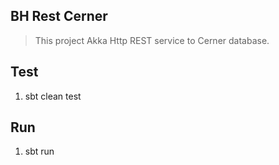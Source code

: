 BH Rest Cerner
--------------
>This project Akka Http REST service to Cerner database.

Test
----
1. sbt clean test

Run
---
1. sbt run